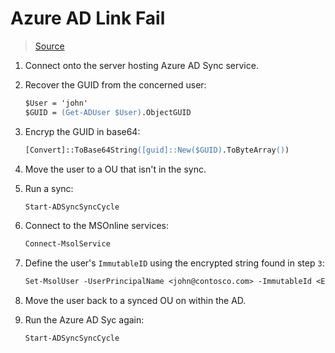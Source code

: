 # Azure AD Link Fail

> [Source](https://stackoverflow.com/questions/42805114/how-to-set-immutable-id-of-an-msoluser-to-null-value-using-powershell)

1. Connect onto the server hosting Azure AD Sync service.
2. Recover the GUID from the concerned user:

    ```ps
    $User = 'john'
    $GUID = (Get-ADUser $User).ObjectGUID
    ```

3. Encryp the GUID in base64:

    ```ps
    [Convert]::ToBase64String([guid]::New($GUID).ToByteArray())
    ```

5. Move the user to a OU that isn't in the sync.
6. Run a sync:

    ```ps
    Start-ADSyncSyncCycle
    ```

7. Connect to the MSOnline services:

    ```ps
    Connect-MsolService
    ```

8. Define the user's `ImmutableID` using the encrypted string found in step `3`:

    ```ps
    Set-MsolUser -UserPrincipalName <john@contosco.com> -ImmutableId <Encrypted GUID>
    ```

9. Move the user back to a synced OU on within the AD.
10. Run the Azure AD Syc again:

    ```ps
    Start-ADSyncSyncCycle
    ```
